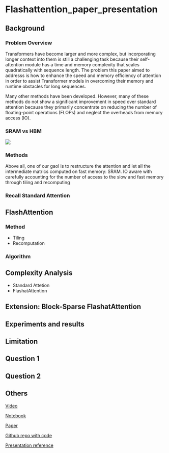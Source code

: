 # Flashattention_paper_presentation


## Background

### Problem Overview

Transformers have become larger and more complex, but incorporating longer context into them is still a challenging task because their self-attention module has a time and memory complexity that scales quadratically with sequence length. The problem this paper aimed to addresss is how to enhance the speed and memory efficiency of attention in order to assist Transformer models in overcoming their memory and runtime obstacles for long sequences.

Many other methods have been developed. However, many of these methods do not show a significant improvement in speed over standard attention because they primarily concentrate on reducing the number of floating-point operations (FLOPs) and neglect the overheads from memory access (IO).



### SRAM vs HBM
![](/Users/pangli/Desktop/Screen%20Shot%202023-03-20%20at%205.03.22%20PM.png)



### Methods
Above all, one of our gaol is to restructure the attention and let all the intermediate matrics computed on fast memory: SRAM. 
IO aware with carefully accounting for the number of access to the slow and fast memory through tiling and recomputing


### Recall Standard Attention



## FlashAttention
### Method
* Tiling
* Recomputation


### Algorithm





## Complexity Analysis
* Standard Attetion
* FlashatAttention


## Extension: Block-Sparse FlashatAttention


## Experiments and results



## Limitation


## Question 1
## Question 2




## Others

[Video]()

[Notebook]()

[Paper]()

[Github repo with code]()

[Presentation reference]()



